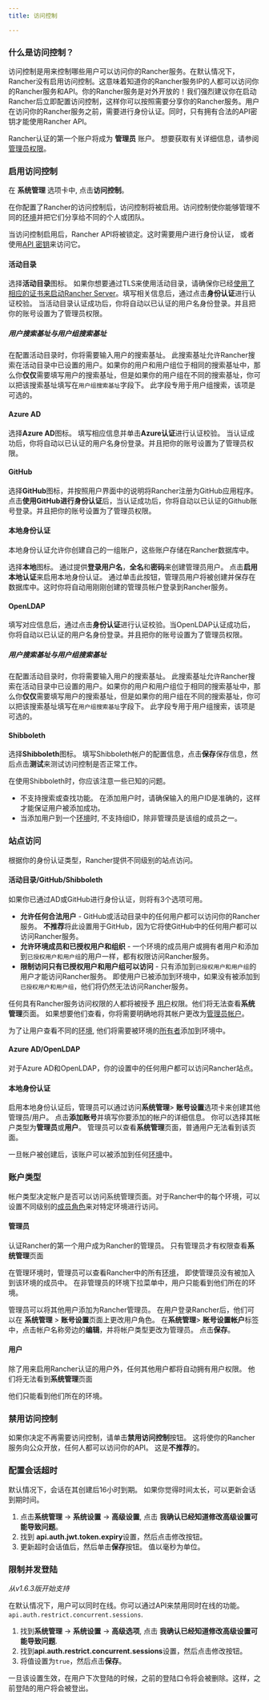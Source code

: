 ```yaml
---
title: 访问控制

---
```


### 什么是访问控制？

访问控制是用来控制哪些用户可以访问你的Rancher服务。在默认情况下，Rancher没有启用访问控制。这意味着知道你的Rancher服务IP的人都可以访问你的Rancher服务和API。你的Rancher服务是对外开放的！我们强烈建议你在启动Rancher后立即配置访问控制，这样你可以按照需要分享你的Rancher服务。用户在访问你的Rancher服务之前，需要进行身份认证。同时，只有拥有合法的API密钥才能使用Rancher API。

Rancher认证的第一个账户将成为 **管理员** 账户。 想要获取有关详细信息，请参阅 [管理员权限]({{site.baseurl}}/rancher/{{page.version}}/{{page.lang}}/configuration/access-control/#管理员)。

### 启用访问控制

在 **系统管理** 选项卡中, 点击**访问控制**。

在你配置了Rancher的访问控制后，访问控制将被启用。访问控制使你能够管理不同的[环境]({{site.baseurl}}/rancher/{{page.version}}/{{page.lang}}/environments/)并把它们分享给不同的个人或团队。

当访问控制启用后，Rancher API将被锁定。这时需要用户进行身份认证， 或者使用[API 密钥]({{site.baseurl}}/rancher/{{page.version}}/{{page.lang}}/api/v2-beta/api-keys/)来访问它。

#### 活动目录

选择**活动目录**图标。 如果你想要通过TLS来使用活动目录，请确保你已经[使用了相应的证书来启动Rancher Server]({{site.baseurl}}/rancher/{{page.version}}/{{page.lang}}/installing-rancher/installing-server/#ldap)。填写相关信息后，通过点击**身份认证**进行认证校验。 当活动目录认证成功后，你将自动以已认证的用户名身份登录。并且把你的账号设置为了管理员权限。

##### 用户搜索基址与用户组搜索基址

在配置活动目录时，你将需要输入用户的搜索基址。 此搜索基址允许Rancher搜索在活动目录中已设置的用户。如果你的用户和用户组位于相同的搜索基址中，那么你**仅仅**需要填写用户的搜索基址，但是如果你的用户组在不同的搜索基址，你可以把该搜索基址填写在`用户组搜索基址`字段下。 此字段专用于用户组搜索，该项是可选的。

#### Azure AD

选择**Azure AD**图标。 填写相应信息并单击**Azure认证**进行认证校验。 当认证成功后，你将自动以已认证的用户名身份登录。并且把你的账号设置为了管理员权限。

#### GitHub

选择**GitHub**图标，并按照用户界面中的说明将Rancher注册为GitHub应用程序。 点击**使用GitHub进行身份认证**后，当认证成功后，你将自动以已认证的Github账号登录。并且把你的账号设置为了管理员权限。

#### 本地身份认证

本地身份认证允许你创建自己的一组账户，这些账户存储在Rancher数据库中。

选择**本地**图标。 通过提供**登录用户名**，**全名**和**密码**来创建管理员用户。 点击**启用本地认证**来启用本地身份认证。 通过单击此按钮，管理员用户将被创建并保存在数据库中。这时你将自动用刚刚创建的管理员帐户登录到Rancher服务。

#### OpenLDAP

填写对应信息后，通过点击**身份认证**进行认证校验。当OpenLDAP认证成功后，你将自动以已认证的用户名身份登录。并且把你的账号设置为了管理员权限。

##### 用户搜索基址与用户组搜索基址

在配置活动目录时，你将需要输入用户的搜索基址。 此搜索基址允许Rancher搜索在活动目录中已设置的用户。如果你的用户和用户组位于相同的搜索基址中，那么你**仅仅**需要填写用户的搜索基址，但是如果你的用户组在不同的搜索基址，你可以把该搜索基址填写在`用户组搜索基址`字段下。 此字段专用于用户组搜索，该项是可选的。

#### Shibboleth

选择**Shibboleth**图标。 填写Shibboleth帐户的配置信息，点击**保存**保存信息，然后点击**测试**来测试访问控制是否正常工作。

在使用Shibboleth时，你应该注意一些已知的问题。

* 不支持搜索或查找功能。 在添加用户时，请确保输入的用户ID是准确的，这样才能保证用户被添加成功。
* 当添加用户到一个[环境]({{site.baseurl}}/rancher/{{page.version}}/{{page.lang}}/environments/)时, 不支持组ID，除非管理员是该组的成员之一。

### 站点访问

根据你的身份认证类型，Rancher提供不同级别的站点访问。

#### 活动目录/GitHub/Shibboleth

如果你已通过AD或GitHub进行身份认证，则将有3个选项可用。

* **允许任何合法用户** - GitHub或活动目录中的任何用户都可以访问你的Rancher服务。 **不推荐**将此设置用于GitHub，因为它将使GitHub中的任何用户都可以访问Rancher服务。
* **允许环境成员和已授权用户和组织** - 一个环境的成员用户或拥有者用户和添加到`已授权用户和用户组`的用户一样，都有权限访问Rancher服务。
* **限制访问只有已授权用户和用户组可以访问** - 只有添加到`已授权用户和用户组`的用户才能访问Rancher服务。 即使用户已被添加到环境中，如果没有被添加到`已授权用户和用户组`，他们将仍然无法访问Rancher服务。

任何具有Rancher服务访问权限的人都将被授予 [用户]({{site.baseurl}}/rancher/{{page.version}}/{{page.lang}}/configuration/accounts/#users)权限。他们将无法查看**系统管理**页面。 如果想要他们查看，你将需要明确地将其帐户更改为[管理员帐户]({{site.baseurl}}/rancher/{{page.version}}/{{page.lang}}/configuration/accounts/#管理员)。

为了让用户查看不同的[环境]({{site.baseurl}}/rancher/{{page.version}}/{{page.lang}}/environments/), 他们将需要被环境的[所有者]({{site.baseurl}}/rancher/{{page.version}}/{{page.lang}}/environments/#所有者)添加到环境中。


#### Azure AD/OpenLDAP

对于Azure AD和OpenLDAP，你的设置中的任何用户都可以访问Rancher站点。

#### 本地身份认证

启用本地身份认证后，管理员可以通过访问**系统管理**> **账号设置**选项卡来创建其他管理员/用户。 点击**添加账号**并填写你要添加的帐户的详细信息。 你可以选择其帐户类型为**管理员**或**用户**。 管理员可以查看**系统管理**页面，普通用户无法看到该页面。

一旦帐户被创建后，该账户可以被添加到任何[环境]({{site.baseurl}}/rancher/{{page.version}}/{{page.lang}}/environments/)中。

### 账户类型

帐户类型决定帐户是否可以访问系统管理页面。对于Rancher中的每个环境，可以设置不同级别的[成员角色]({{site.baseurl}}/rancher/{{page.version}}/{{page.lang}}/environments/#成员角色)来对特定环境进行访问。

#### 管理员

认证Rancher的第一个用户成为Rancher的管理员。 只有管理员才有权限查看**系统管理**页面

在管理环境时，管理员可以查看Rancher中的所有[环境]({{site.baseurl}}/rancher/{{page.version}}/{{page.lang}}/environments/)， 即使管理员没有被加入到该环境的成员中。 在非管理员的环境下拉菜单中，用户只能看到他们所在的环境。

管理员可以将其他用户添加为Rancher管理员。 在用户登录Rancher后，他们可以在 **系统管理** > **账号设置**页面上更改用户角色。 在**系统管理**> **账号设置帐户**标签中，点击帐户名称旁边的**编辑**，并将帐户类型更改为管理员。 点击**保存**。

#### 用户

除了用来启用Rancher认证的用户外，任何其他用户都将自动拥有用户权限。 他们将无法看到**系统管理**页面

他们只能看到他们所在的环境。

### 禁用访问控制

如果你决定不再需要访问控制，请单击**禁用访问控制**按钮。 这将使你的Rancher服务向公众开放，任何人都可以访问你的API。 这是**不推荐**的。

### 配置会话超时

默认情况下，会话在其创建后16小时到期。 如果你觉得时间太长，可以更新会话到期时间。

1. 点击**系统管理** -> **系统设置** -> **高级设置**, 点击 **我确认已经知道修改高级设置可能导致问题**。
2. 找到 **api.auth.jwt.token.expiry**设置，然后点击修改按钮。
3. 更新超时会话值后，然后单击**保存**按钮。 值以毫秒为单位。

### 限制并发登陆

_从v1.6.3版开始支持_

在默认情况下，用户可以同时在线。你可以通过API来禁用同时在线的功能。
`api.auth.restrict.concurrent.sessions`.

1. 找到**系统管理** -> **系统设置** -> **高级选项**, 点击 **我确认已经知道修改高级设置可能导致问题**.
2. 找到**api.auth.restrict.concurrent.sessions**设置，然后点击修改按钮。
3. 将值设置为`true`，然后点击**保存**。

一旦该设置生效，在用户下次登陆的时候，之前的登陆口令将会被删除。这样，之前登陆的用户将会被登出。
